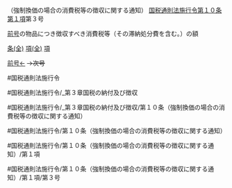 （強制換価の場合の消費税等の徴収に関する通知）
[国税通則法施行令第１０条第１項](国税通則法施行＿令＿第１０条第１項)第３号

[前号](国税通則法施行＿令＿第１０条第１項第２号)の物品につき徴収すべき消費税等（その滞納処分費を含む。）の額

[条(全)](国税通則法施行＿令＿第１０条_.md)    [項(全)](国税通則法施行＿令＿第１０条第１項_.md)    [項](国税通則法施行＿令＿第１０条第１項.md)

[前号←](国税通則法施行＿令＿第１０条第１項第２号.md)  ~~→次号~~

#国税通則法施行令

#国税通則法施行令/_第３章国税の納付及び徴収

#国税通則法施行令/_第３章国税の納付及び徴収/第１０条（強制換価の場合の消費税等の徴収に関する通知）

#国税通則法施行令/第１０条（強制換価の場合の消費税等の徴収に関する通知）

#国税通則法施行令/第１０条（強制換価の場合の消費税等の徴収に関する通知）/第１項

#国税通則法施行令/第１０条（強制換価の場合の消費税等の徴収に関する通知）/第１項/第３号

